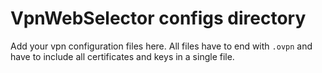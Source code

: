 # VpnWebSelector configs directory

Add your vpn configuration files here. All files have to end with ```.ovpn``` and have to include all certificates and keys in a single file. 
